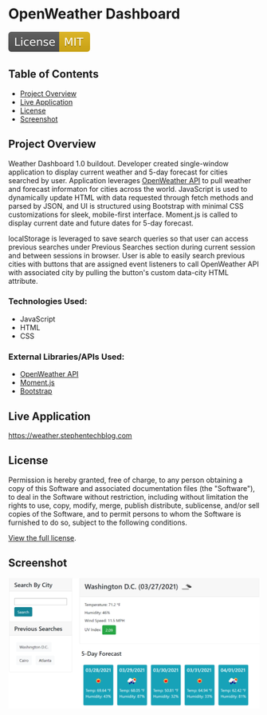 # OpenWeather Dashboard

![MIT license badge](./Assets/Images/mit-license.svg)

## Table of Contents
- [Project Overview](#project-overview)
- [Live Application](#live-application)
- [License](#license)
- [Screenshot](#screenshot)

## Project Overview
Weather Dashboard 1.0 buildout. Developer created single-window application to display current weather and 5-day forecast for cities searched by user. Application leverages <a href="https://openweathermap.org/api" target="_blank">OpenWeather API</a> to pull weather and forecast informaton for cities across the world. JavaScript is used to dynamically update HTML with data requested through fetch methods and parsed by JSON, and UI is structured using Bootstrap with minimal CSS customizations for sleek, mobile-first interface. Moment.js is called to display current date and future dates for 5-day forecast.

localStorage is leveraged to save search queries so that user can access previous searches under Previous Searches section during current session and between sessions in browser. User is able to easily search previous cities with buttons that are assigned event listeners to call OpenWeather API with associated city by pulling the button's custom data-city HTML attribute.

### Technologies Used:
- JavaScript
- HTML
- CSS

### External Libraries/APIs Used:
- [OpenWeather API](https://openweathermap.org/api)
- [Moment.js](https://momentjs.com/)
- [Bootstrap](https://getbootstrap.com/)

## Live Application
https://weather.stephentechblog.com

## License
Permission is hereby granted, free of charge, to any person obtaining a copy of this Software and associated documentation files (the "Software"), to deal in the Software without  restriction, including without limitation the rights to use, copy, modify, merge, publish distribute, sublicense, and/or sell copies of the Software, and to permit persons to whom the Software is furnished to do so, subject to the following conditions.

[View the full license](./LICENSE).

## Screenshot
![Screenshot of running application showing current weather and 5-day forecast for Washington D.C.](./Assets/Images/completed-application.PNG)
